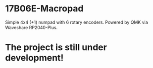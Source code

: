 # 17B06E-Macropad
Simple 4x4 (+1) numpad with 6 rotary encoders. Powered by QMK via Waveshare RP2040-Plus. 

# 
# The project is still under development!
